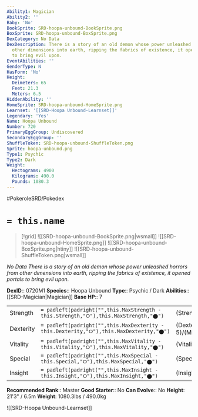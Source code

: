 ```yaml
---
Ability1: Magician
Ability2: ''
Baby: 'No'
BookSprite: SRD-hoopa-unbound-BookSprite.png
BoxSprite: SRD-hoopa-unbound-BoxSprite.png
DexCategory: No Data
DexDescription: There is a story of an old demon whose power unleashed horrors from
  other dimensions into earth, ripping the fabrics of existence, it opened portals
  to bring evil upon.
EventAbilities: ''
GenderType: N
HasForm: 'No'
Height:
  Deimeters: 65
  Feet: 21.3
  Meters: 6.5
HiddenAbility: ''
HomeSprite: SRD-hoopa-unbound-HomeSprite.png
Learnset: '[[SRD-Hoopa Unbound-Learnset]]'
Legendary: 'Yes'
Name: Hoopa Unbound
Number: 720
PrimaryEggGroup: Undiscovered
SecondaryEggGroup: ''
ShuffleToken: SRD-hoopa-unbound-ShuffleToken.png
Sprite: hoopa-unbound.png
Type1: Psychic
Type2: Dark
Weight:
  Hectograms: 4900
  Kilograms: 490.0
  Pounds: 1080.3
---
```


#PokeroleSRD/Pokedex

# `= this.name`

> [!grid]
> ![[SRD-hoopa-unbound-BookSprite.png|wsmall]]
> ![[SRD-hoopa-unbound-HomeSprite.png]]
> ![[SRD-hoopa-unbound-BoxSprite.png|htiny]]
> ![[SRD-hoopa-unbound-ShuffleToken.png|wsmall]]


*No Data*
*There is a story of an old demon whose power unleashed horrors from other dimensions into earth, ripping the fabrics of existence, it opened portals to bring evil upon.*

**DexID**:: 0720M1
**Species**:: Hoopa Unbound
**Type**:: Psychic / Dark
**Abilities**:: [[SRD-Magician|Magician]]
**Base HP**:: 7

|           |                                                                                        |                                          |
| --------- | -------------------------------------------------------------------------------------- | ---------------------------------------- |
| Strength  | `= padleft(padright("",this.MaxStrength - this.Strength,"⭘"),this.MaxStrength,"⬤")`    | (Strength::8)/(MaxStrength::8)   |
| Dexterity | `= padleft(padright("",this.MaxDexterity - this.Dexterity,"⭘"),this.MaxDexterity,"⬤")` | (Dexterity:: 5)/(MaxDexterity::5) |
| Vitality  | `= padleft(padright("",this.MaxVitality - this.Vitality,"⭘"),this.MaxVitality,"⬤")`    | (Vitality::4)/(MaxVitality::4)   |
| Special   | `= padleft(padright("",this.MaxSpecial - this.Special,"⭘"),this.MaxSpecial,"⬤")`       | (Special::9)/(MaxSpecial::9)     |
| Insight   | `= padleft(padright("",this.MaxInsight - this.Insight,"⭘"),this.MaxInsight,"⬤")`       | (Insight::7)/(MaxInsight::7)     |


**Recommended Rank**:: Master
**Good Starter**:: No
**Can Evolve**:: No
**Height**: 21'3" / 6.5m
**Weight**: 1080.3lbs / 490.0kg

![[SRD-Hoopa Unbound-Learnset]]